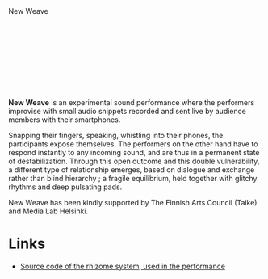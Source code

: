 <div class="container">
  <div class="title">New Weave</div>
  <div class="content"><iframe data-src="//player.vimeo.com/video/120474851?byline=0&portrait=0" width="100%" frameborder="0" webkitallowfullscreen mozallowfullscreen allowfullscreen></iframe>

<p><strong>New Weave</strong> is an experimental sound performance where the performers improvise with small audio snippets recorded and sent live by audience members with their smartphones.</p>
<p>Snapping their fingers, speaking, whistling into their phones, the participants expose themselves. The performers on the other hand have to respond instantly to any incoming sound, and are thus in a permanent state of destabilization. Through this open outcome and this double vulnerability, a different type of relationship emerges, based on dialogue and exchange rather than blind hierarchy ; a fragile equilibrium, held together with glitchy rhythms and deep pulsating pads.</p>
<p>New Weave has been kindly supported by The Finnish Arts Council (Taike) and Media Lab Helsinki.</p>
<h1 id="links">Links</h1>
<ul>
<li><a href="http://github.com/sebpiq/rhizome">Source code of the rhizome system, used in the performance</a></li>
</ul>
</div>
</div>